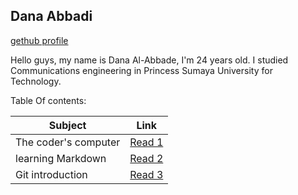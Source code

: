 ## Dana Abbadi
[gethub profile](https://github.com/DanaAbbadi)

Hello guys, my name is Dana Al-Abbade, I'm 24 years old. I studied Communications engineering in Princess Sumaya University for Technology. 
 
 Table Of contents:

 |Subject                   | Link                                                                         |
 |--------------------------|------------------------------------------------------------------------------|
 | The coder's computer         | [Read 1](https://danaabbadi.github.io/learning_journal/Learning)             |
 |   learning Markdown  | [Read 2](https://danaabbadi.github.io/learning_journal/read2) |
 | Git introduction         | [Read 3](https://danaabbadi.github.io/learning_journal/Git_Intro)            |

